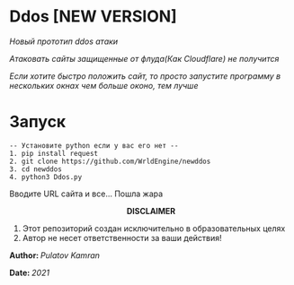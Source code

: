 # Ddos [NEW VERSION]

<i>Новый прототип ddos атаки</i>

<i>Атаковать сайты защищенные от флуда(Как Cloudflare) не получится</i>

<i>Если хотите быстро положить сайт, то просто запустите программу в нескольких окнах
чем больше оконо, тем лучше</i>

# Запуск
```
-- Установите python если у вас его нет --
1. pip install request
2. git clone https://github.com/WrldEngine/newddos
3. cd newddos
4. python3 Ddos.py
```

Вводите URL сайта и все... Пошла жара

<center><strong>DISCLAIMER</strong></center>

1.  Этот репозиторий создан исключительно в образовательных целях
2.  Автор не несет ответственности за ваши действия!

<b>Author: </b><i>Pulatov Kamran</i>

<b>Date: </b><i>2021</i>
